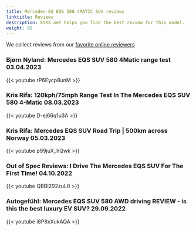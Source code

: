 ```yaml
---
title: Mercedes-EQ EQS 580 4MATIC SUV reviews
linktitle: Reviews
description: EVKX.net helps you find the best review for this model. 
weight: 80
---
```

We collect reviews from our [favorite online reviewers](/guides/evreviewers/)

### Bjørn Nyland: Mercedes EQS SUV 580 4Matic range test 03.04.2023

{{< youtube rP6Eycp8unM >}}

### Kris Rifa: 120kph/75mph Range Test In The Mercedes EQS SUV 580 4-Matic 08.03.2023

{{< youtube D-ej66q1u3A >}}

### Kris Rifa: Mercedes EQS SUV Road Trip | 500km across Norway 05.03.2023

{{< youtube p99juX_hQwk >}}

### Out of Spec Reviews: I Drive The Mercedes EQS SUV For The First Time! 04.10.2022

{{< youtube QBBI292zuL0 >}}

### Autogefühl: Mercedes EQS SUV 580 AWD driving REVIEW - is this the best luxury EV SUV? 29.09.2022

{{< youtube i8P8xXukAQA >}}

